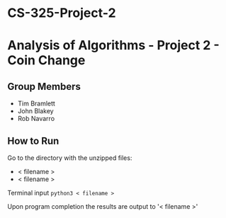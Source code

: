 # CS-325-Project-2
# Analysis of Algorithms - Project 2 - Coin Change
## Group Members

- Tim Bramlett
- John Blakey
- Rob Navarro

## How to Run

Go to the directory with the unzipped files:
- < filename >
- < filename >

Terminal input `python3 < filename >`

Upon program completion the results are output to '< filename >'